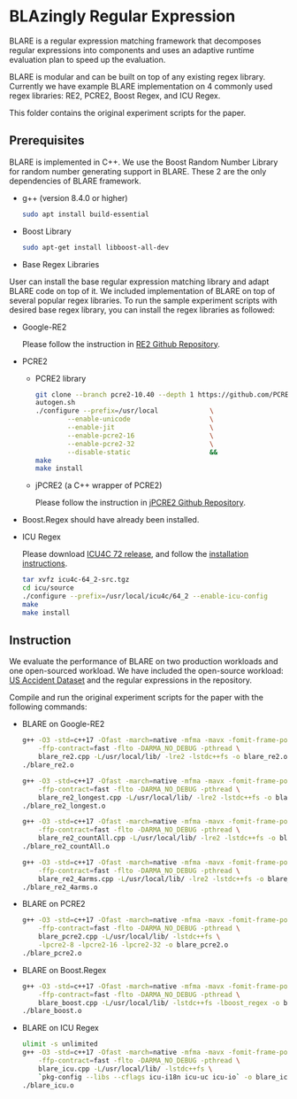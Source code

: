 # BLAzingly Regular Expression

BLARE is a regular expression matching framework that decomposes regular expressions into components and uses an adaptive runtime evaluation plan to speed up the evaluation.

BLARE is modular and can be built on top of any existing regex library. Currently we have example BLARE implementation on 4 commonly used regex libraries: RE2, PCRE2, Boost Regex, and ICU Regex.

This folder contains the original experiment scripts for the paper.

## Prerequisites

BLARE is implemented in C++. We use the Boost Random Number Library for random number generating support in BLARE. These 2 are the only dependencies of BLARE framework.

- g++ (version 8.4.0 or higher)
  
    ```bash
    sudo apt install build-essential
    ```

- Boost Library
  
    ```bash
    sudo apt-get install libboost-all-dev
    ```

- Base Regex Libraries
  
User can install the base regular expression matching library and adapt BLARE code on top of it. We included implementation of BLARE on top of several popular regex libraries. To run the sample experiment scripts with desired base regex library, you can install the regex libraries as followed:

- Google-RE2

    Please follow the instruction in [RE2 Github Repository](https://github.com/google/re2).

- PCRE2
  - PCRE2 library

    ```bash
    git clone --branch pcre2-10.40 --depth 1 https://github.com/PCRE2Project/pcre2
    autogen.sh
    ./configure --prefix=/usr/local             \
            --enable-unicode                    \
            --enable-jit                        \
            --enable-pcre2-16                   \
            --enable-pcre2-32                   \
            --disable-static                    &&
    make
    make install
    ```

  - jPCRE2 (a C++ wrapper of PCRE2)

    Please follow the instruction in [jPCRE2 Github Repository](https://github.com/jpcre2/jpcre2).

- Boost.Regex should have already been installed.
- ICU Regex
  
    Please download [ICU4C 72 release](https://github.com/unicode-org/icu/releases/tag/release-72-1), and follow the [installation instructions](https://unicode-org.github.io/icu/userguide/icu4c/build.html#how-to-build-and-install-on-unix).

    ```bash
    tar xvfz icu4c-64_2-src.tgz
    cd icu/source
    ./configure --prefix=/usr/local/icu4c/64_2 --enable-icu-config
    make
    make install
    ```

## Instruction

We evaluate the performance of BLARE on two production workloads and one open-sourced workload. We have included the open-source workload: [US Accident Dataset](https://www.kaggle.com/datasets/sobhanmoosavi/us-accidents) and the regular expressions in the repository.

Compile and run the original experiment scripts for the paper with the following commands:

- BLARE on Google-RE2
  
    ```bash
    g++ -O3 -std=c++17 -Ofast -march=native -mfma -mavx -fomit-frame-pointer \
        -ffp-contract=fast -flto -DARMA_NO_DEBUG -pthread \
        blare_re2.cpp -L/usr/local/lib/ -lre2 -lstdc++fs -o blare_re2.o
    ./blare_re2.o
    ```

    ```bash
    g++ -O3 -std=c++17 -Ofast -march=native -mfma -mavx -fomit-frame-pointer \
        -ffp-contract=fast -flto -DARMA_NO_DEBUG -pthread \
        blare_re2_longest.cpp -L/usr/local/lib/ -lre2 -lstdc++fs -o blare_re2_longest.o
    ./blare_re2_longest.o
    ```

    ```bash
    g++ -O3 -std=c++17 -Ofast -march=native -mfma -mavx -fomit-frame-pointer \
        -ffp-contract=fast -flto -DARMA_NO_DEBUG -pthread \
        blare_re2_countAll.cpp -L/usr/local/lib/ -lre2 -lstdc++fs -o blare_re2_countAll.o
    ./blare_re2_countAll.o
    ```

    ```bash
    g++ -O3 -std=c++17 -Ofast -march=native -mfma -mavx -fomit-frame-pointer \
        -ffp-contract=fast -flto -DARMA_NO_DEBUG -pthread \
        blare_re2_4arms.cpp -L/usr/local/lib/ -lre2 -lstdc++fs -o blare_re2_4arms.o
    ./blare_re2_4arms.o
    ```

- BLARE on PCRE2

    ```bash
    g++ -O3 -std=c++17 -Ofast -march=native -mfma -mavx -fomit-frame-pointer \
        -ffp-contract=fast -flto -DARMA_NO_DEBUG -pthread \
        blare_pcre2.cpp -L/usr/local/lib/ -lstdc++fs \
        -lpcre2-8 -lpcre2-16 -lpcre2-32 -o blare_pcre2.o
    ./blare_pcre2.o
    ```

- BLARE on Boost.Regex

    ```bash
    g++ -O3 -std=c++17 -Ofast -march=native -mfma -mavx -fomit-frame-pointer \
        -ffp-contract=fast -flto -DARMA_NO_DEBUG -pthread \
        blare_boost.cpp -L/usr/local/lib/ -lstdc++fs -lboost_regex -o blare_boost.o
    ./blare_boost.o
    ```

- BLARE on ICU Regex

    ```bash
    ulimit -s unlimited
    g++ -O3 -std=c++17 -Ofast -march=native -mfma -mavx -fomit-frame-pointer \
        -ffp-contract=fast -flto -DARMA_NO_DEBUG -pthread \
        blare_icu.cpp -L/usr/local/lib/ -lstdc++fs \
        `pkg-config --libs --cflags icu-i18n icu-uc icu-io` -o blare_icu.o
    ./blare_icu.o
    ```
